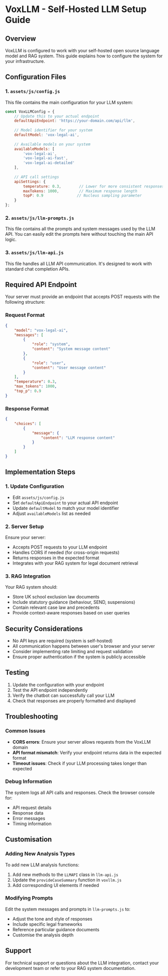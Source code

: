 # VoxLLM - Self-Hosted LLM Setup Guide

## Overview
VoxLLM is configured to work with your self-hosted open source language model and RAG system. This guide explains how to configure the system for your infrastructure.

## Configuration Files

### 1. `assets/js/config.js`
This file contains the main configuration for your LLM system:

```javascript
const VoxLLMConfig = {
    // Update this to your actual endpoint
    defaultApiEndpoint: 'https://your-domain.com/api/llm',
    
    // Model identifier for your system
    defaultModel: 'vox-legal-ai',
    
    // Available models on your system
    availableModels: [
        'vox-legal-ai',
        'vox-legal-ai-fast',
        'vox-legal-ai-detailed'
    ],
    
    // API call settings
    apiSettings: {
        temperature: 0.3,        // Lower for more consistent responses
        maxTokens: 1000,         // Maximum response length
        topP: 0.9               // Nucleus sampling parameter
    }
};
```

### 2. `assets/js/llm-prompts.js`
This file contains all the prompts and system messages used by the LLM API. You can easily edit the prompts here without touching the main API logic.

### 3. `assets/js/llm-api.js`
This file handles all LLM API communication. It's designed to work with standard chat completion APIs.

## Required API Endpoint

Your server must provide an endpoint that accepts POST requests with the following structure:

### Request Format
```json
{
    "model": "vox-legal-ai",
    "messages": [
        {
            "role": "system",
            "content": "System message content"
        },
        {
            "role": "user",
            "content": "User message content"
        }
    ],
    "temperature": 0.3,
    "max_tokens": 1000,
    "top_p": 0.9
}
```

### Response Format
```json
{
    "choices": [
        {
            "message": {
                "content": "LLM response content"
            }
        }
    ]
}
```

## Implementation Steps

### 1. Update Configuration
- Edit `assets/js/config.js`
- Set `defaultApiEndpoint` to your actual API endpoint
- Update `defaultModel` to match your model identifier
- Adjust `availableModels` list as needed

### 2. Server Setup
Ensure your server:
- Accepts POST requests to your LLM endpoint
- Handles CORS if needed (for cross-origin requests)
- Returns responses in the expected format
- Integrates with your RAG system for legal document retrieval

### 3. RAG Integration
Your RAG system should:
- Store UK school exclusion law documents
- Include statutory guidance (behaviour, SEND, suspensions)
- Contain relevant case law and precedents
- Provide context-aware responses based on user queries

## Security Considerations

- No API keys are required (system is self-hosted)
- All communication happens between user's browser and your server
- Consider implementing rate limiting and request validation
- Ensure proper authentication if the system is publicly accessible

## Testing

1. Update the configuration with your endpoint
2. Test the API endpoint independently
3. Verify the chatbot can successfully call your LLM
4. Check that responses are properly formatted and displayed

## Troubleshooting

### Common Issues
- **CORS errors**: Ensure your server allows requests from the VoxLLM domain
- **API format mismatch**: Verify your endpoint returns data in the expected format
- **Timeout issues**: Check if your LLM processing takes longer than expected

### Debug Information
The system logs all API calls and responses. Check the browser console for:
- API request details
- Response data
- Error messages
- Timing information

## Customisation

### Adding New Analysis Types
To add new LLM analysis functions:
1. Add new methods to the `LLMAPI` class in `llm-api.js`
2. Update the `provideCaseSummary` function in `voxllm.js`
3. Add corresponding UI elements if needed

### Modifying Prompts
Edit the system messages and prompts in `llm-prompts.js` to:
- Adjust the tone and style of responses
- Include specific legal frameworks
- Reference particular guidance documents
- Customise the analysis depth

## Support

For technical support or questions about the LLM integration, contact your development team or refer to your RAG system documentation.
